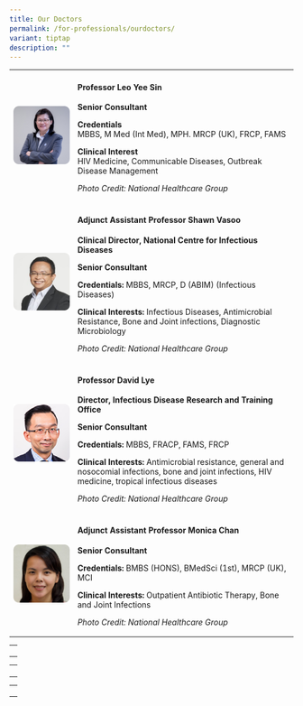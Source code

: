 ```yaml
---
title: Our Doctors
permalink: /for-professionals/ourdoctors/
variant: tiptap
description: ""
---
```

<table><tbody><tr><td rowspan="1" colspan="1"><div class="isomer-image-wrapper"><img alt="" src="/images/doctor_1.png"></div></td><td rowspan="1" colspan="1"><h4>Professor Leo Yee Sin</h4><p style="margin: 0;"><strong>Senior Consultant</strong></p><p></p><p style="margin: 0;"><strong>Credentials</strong></p><p style="margin: 0;">MBBS, M Med (Int Med), MPH. MRCP (UK), FRCP, FAMS</p><p></p><p style="margin: 0;"><strong>Clinical Interest</strong></p><p style="margin-top: 0;">HIV Medicine, Communicable Diseases, Outbreak Disease Management</p><p></p><p><em>Photo Credit: National Healthcare Group</em></p></td></tr><tr><td rowspan="1" colspan="1"><div class="isomer-image-wrapper"><img alt="" src="/images/doctor_2.png"></div></td><td rowspan="1" colspan="1"><h4>Adjunct Assistant Professor Shawn Vasoo</h4><p style="margin-top: 0;"><strong>Clinical Director, National Centre for Infectious Diseases</strong></p><p style="margin-top: 0;"><strong>Senior Consultant</strong></p><p></p><p><strong>Credentials: </strong>MBBS, MRCP, D (ABIM) (Infectious Diseases)</p><p></p><p><strong>Clinical Interests: </strong>Infectious Diseases, Antimicrobial Resistance, Bone and Joint infections, Diagnostic Microbiology</p><p></p><p><em>Photo Credit: National Healthcare Group</em></p></td></tr><tr><td rowspan="1" colspan="1"><div class="isomer-image-wrapper"><img alt="" src="/images/doctor_3.png"></div><p></p></td><td rowspan="1" colspan="1"><h4>Professor David Lye</h4><p><strong>Director, Infectious Disease Research and Training Office</strong></p><p><strong>Senior Consultant</strong></p><p></p><p><strong>Credentials: </strong>MBBS, FRACP, FAMS, FRCP</p><p></p><p><strong>Clinical Interests: </strong>Antimicrobial resistance, general and nosocomial infections, bone and joint infections, HIV medicine, tropical infectious diseases</p><p></p><p><em>Photo Credit: National Healthcare Group</em></p></td></tr><tr><td rowspan="1" colspan="1"><div class="isomer-image-wrapper"><img alt="" src="/images/doctor_4.png"></div></td><td rowspan="1" colspan="1"><h4>Adjunct Assistant Professor Monica Chan</h4><p><strong>Senior Consultant</strong></p><p></p><p><strong>Credentials: </strong>BMBS (HONS), BMedSci (1st), MRCP (UK), MCI</p><p></p><p><strong>Clinical Interests: </strong>Outpatient Antibiotic Therapy, Bone and Joint Infections</p><p></p><p><em>Photo Credit: National Healthcare Group</em></p></td></tr></tbody></table><table><tbody><tr><td rowspan="1" colspan="1"><p></p></td></tr></tbody></table><table><tbody><tr><td rowspan="1" colspan="1"><p></p></td></tr></tbody></table><table><tbody><tr><td rowspan="1" colspan="1"><p></p></td></tr></tbody></table>